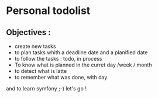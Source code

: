 # Personal todolist

## Objectives :
- create new tasks
- to plan tasks whith a deadline date and a planified date
- to follow the tasks : todo, in process
- To know what is planned in the curret day /week / month
- to detect what is latte
- to remember what was done, with day


and to learn symfony ;-)
let's go ! 